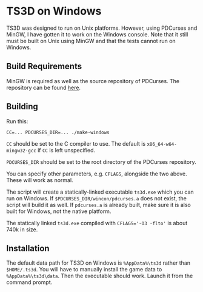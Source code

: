 # TS3D on Windows

TS3D was designed to run on Unix platforms. However, using PDCurses and MinGW, I
have gotten it to work on the Windows console. Note that it still must be built
on Unix using MinGW and that the tests cannot run on Windows.

## Build Requirements

MinGW is required as well as the source repository of PDCurses. The repository
can be found [here](https://github.com/wmcbrine/PDCurses).

## Building

Run this:

```
CC=... PDCURSES_DIR=... ./make-windows
```

`CC` should be set to the C compiler to use. The default is
`x86_64-w64-mingw32-gcc` if `CC` is left unspecified.

`PDCURSES_DIR` should be set to the root directory of the PDCurses repository.

You can specify other parameters, e.g. `CFLAGS`, alongside the two above. These
will work as normal.

The script will create a statically-linked executable `ts3d.exe` which you can
run on Windows. If `$PDCURSES_DIR/wincon/pdcurses.a` does not exist, the script
will build it as well. If `pdcurses.a` is already built, make sure it is also
built for Windows, not the native platform.

The statically linked `ts3d.exe` compiled with `CFLAGS='-O3 -flto'` is about
740k in size.

## Installation

The default data path for TS3D on Windows is `%AppData%\ts3d` rather than
`$HOME/.ts3d`. You will have to manually install the game data to
`%AppData%\ts3d\data`. Then the executable should work. Launch it from the
command prompt.
